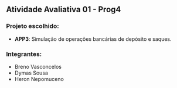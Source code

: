 ## Atividade Avaliativa 01 - Prog4
### Projeto escolhido:
* **APP3**: Simulação de operações bancárias de depósito e saques.

### Integrantes:
* Breno Vasconcelos
* Dymas Sousa
* Heron Nepomuceno
